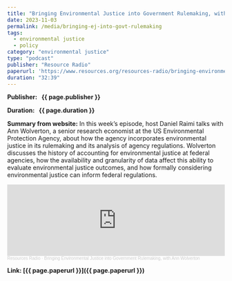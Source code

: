 ```yaml
---
title: "Bringing Environmental Justice into Government Rulemaking, with Ann Wolverton"
date: 2023-11-03
permalink: /media/bringing-ej-into-govt-rulemaking
tags:
  - environmental justice
  - policy
category: "environmental justice"
type: "podcast"
publisher: "Resource Radio"
paperurl: 'https://www.resources.org/resources-radio/bringing-environmental-justice-into-government-rulemaking-with-ann-wolverton/'
duration: "32:39"
---
```


<!-- Google tag (gtag.js) -->
<script async src="https://www.googletagmanager.com/gtag/js?id=G-8CEVZ95BRH"></script>
<script>
  window.dataLayer = window.dataLayer || [];
  function gtag(){dataLayer.push(arguments);}
  gtag('js', new Date());

  gtag('config', 'G-8CEVZ95BRH');
</script>

**<span class="bold-podcast">Publisher: </span>&nbsp;<span class="text-podcast"> {{ page.publisher }}</span>**

**<span class="bold-podcast">Duration: </span>&nbsp;<span class="text-podcast"> {{ page.duration }}</span>**

**<span class="bold-podcast">Summary from website:</span>**
In this week’s episode, host Daniel Raimi talks with Ann Wolverton, a senior research economist at the US Environmental Protection Agency, about how the agency incorporates environmental justice in its rulemaking and its analysis of agency regulations. Wolverton discusses the history of accounting for environmental justice at federal agencies, how the availability and granularity of data affect this ability to evaluate environmental justice outcomes, and how formally considering environmental justice can inform federal regulations.


<iframe width="100%" height="166" scrolling="no" frameborder="no" allow="autoplay" src="https://w.soundcloud.com/player/?url=https%3A//api.soundcloud.com/tracks/1694312142&color=ff5500"></iframe><div style="font-size: 10px; color: #cccccc;line-break: anywhere;word-break: normal;overflow: hidden;white-space: nowrap;text-overflow: ellipsis; font-family: Interstate,Lucida Grande,Lucida Sans Unicode,Lucida Sans,Garuda,Verdana,Tahoma,sans-serif;font-weight: 100;"><a href="https://soundcloud.com/resourcesradio" title="Resources Radio" target="_blank" style="color: #cccccc; text-decoration: none;">Resources Radio</a> · <a href="https://soundcloud.com/resourcesradio/bringing-environmental-justice-into-government-rulemaking-with-ann-wolverton" title="Bringing Environmental Justice into Government Rulemaking, with Ann Wolverton" target="_blank" style="color: #cccccc; text-decoration: none;">Bringing Environmental Justice into Government Rulemaking, with Ann Wolverton</a></div>

**<span class="small-podcast">Link:</span>&nbsp;<span class="links-podcast">[{{ page.paperurl }}]({{ page.paperurl }})</span>**